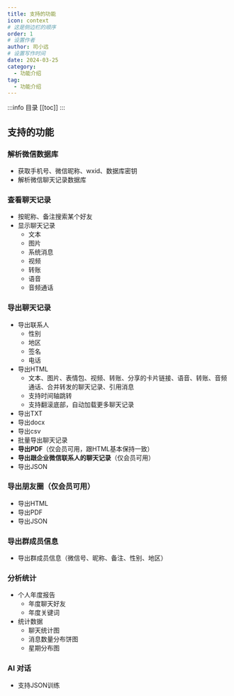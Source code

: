 ```yaml
---
title: 支持的功能
icon: context
# 这是侧边栏的顺序
order: 1
# 设置作者
author: 司小远
# 设置写作时间
date: 2024-03-25
category:
  - 功能介绍
tag:
  - 功能介绍
---
```


:::info 目录
[[toc]]
:::

## 支持的功能

### 解析微信数据库

* 获取手机号、微信昵称、wxid、数据库密钥
* 解析微信聊天记录数据库

### 查看聊天记录

* 按昵称、备注搜索某个好友
* 显示聊天记录
    * 文本
    * 图片
    * 系统消息
    * 视频
    * 转账
    * 语音
    * 音频通话

### 导出聊天记录

* 导出联系人
    * 性别
    * 地区
    * 签名
    * 电话
* 导出HTML
    * 文本、图片、表情包、视频、转账、分享的卡片链接、语音、转账、音频通话、合并转发的聊天记录、引用消息
    * 支持时间轴跳转
    * 支持翻滚底部，自动加载更多聊天记录
* 导出TXT
* 导出docx
* 导出csv
* 批量导出聊天记录
* **导出PDF**（仅会员可用，跟HTML基本保持一致）
* **导出跟企业微信联系人的聊天记录**（仅会员可用）
* 导出JSON

### 导出朋友圈（仅会员可用）

* 导出HTML
* 导出PDF
* 导出JSON

### 导出群成员信息

* 导出群成员信息（微信号、昵称、备注、性别、地区）

### 分析统计

* 个人年度报告
  * 年度聊天好友
  * 年度关键词
* 统计数据
  * 聊天统计图
  * 消息数量分布饼图
  * 星期分布图

### AI 对话

* 支持JSON训练

